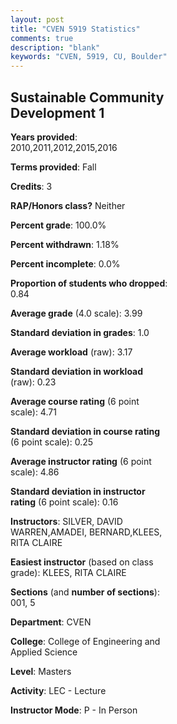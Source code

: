 ```yaml
---
layout: post
title: "CVEN 5919 Statistics"
comments: true
description: "blank"
keywords: "CVEN, 5919, CU, Boulder"
--- 
```

<head>
<script src="https://ajax.googleapis.com/ajax/libs/jquery/2.1.3/jquery.min.js"></script>
<script src="https://dl.dropboxusercontent.com/s/pc42nxpaw1ea4o9/highcharts.js?dl=0"></script>
<!-- <script src="../assets/js/highcharts.js"></script> -->
<style type="text/css">@font-face {
	font-family: "Bebas Neue";
	src: url(https://www.filehosting.org/file/details/544349/BebasNeue%20Regular.otf) format("opentype");
	}
	h1.Bebas { 
		font-family: "Bebas Neue", Verdana, Tahoma;
	}
</style>
</head>
<body>
	<div id="container" style="float: right; width: 45%; height: 88%; margin-left: 2.5%; margin-right: 2.5%;"></div>
	<script language="JavaScript">
		$(document).ready(function() {
		var chart = {type: 'column'};
		var title = {text: 'Grade Distribution'};
		var xAxis = {categories: ['A','B','C','D','F'],crosshair: true};
		var yAxis = {min: 0,title: {text: 'Percentage'}};
		var tooltip = {headerFormat: '<center><b><span style="font-size:20px">{point.key}</span></b></center>',
		               pointFormat: '<td style="padding:0"><b>{point.y:.1f}%</b></td>',
		               footerFormat: '</table>',shared: true,useHTML: true};
		var plotOptions = {column: {pointPadding: 0.0,borderWidth: 0}};  
		var credits = {enabled: false};var series= [{name: 'Percent',data: [100.0,0.0,0.0,0.0,0.0,]}];
		var json = {};
		json.chart = chart;
		json.title = title;
		json.tooltip = tooltip;
		json.xAxis = xAxis;
		json.yAxis = yAxis;  
		json.series = series;
		json.plotOptions = plotOptions;  
		json.credits = credits;
		$('#container').highcharts(json);
	});
	</script>
</body>
			   
## Sustainable Community Development 1

**Years provided**: 2010,2011,2012,2015,2016

**Terms provided**: Fall

**Credits**: 3

**RAP/Honors class?** Neither

**Percent grade**: 100.0%

**Percent withdrawn**: 1.18%

**Percent incomplete**: 0.0%

**Proportion of students who dropped**: 0.84

**Average grade** (4.0 scale): 3.99

**Standard deviation in grades**: 1.0

**Average workload** (raw): 3.17

**Standard deviation in workload** (raw): 0.23

**Average course rating** (6 point scale): 4.71

**Standard deviation in course rating** (6 point scale): 0.25

**Average instructor rating** (6 point scale): 4.86

**Standard deviation in instructor rating** (6 point scale): 0.16

**Instructors**: SILVER, DAVID WARREN,AMADEI, BERNARD,KLEES, RITA CLAIRE

**Easiest instructor** (based on class grade): KLEES, RITA CLAIRE

**Sections** (and **number of sections**): 001, 5

**Department**: CVEN

**College**: College of Engineering and Applied Science

**Level**: Masters

**Activity**: LEC - Lecture

**Instructor Mode**: P  - In Person
